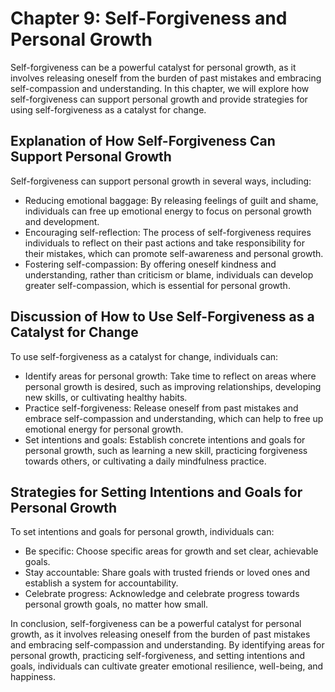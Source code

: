 Chapter 9: Self-Forgiveness and Personal Growth
===============================================

Self-forgiveness can be a powerful catalyst for personal growth, as it involves releasing oneself from the burden of past mistakes and embracing self-compassion and understanding. In this chapter, we will explore how self-forgiveness can support personal growth and provide strategies for using self-forgiveness as a catalyst for change.

Explanation of How Self-Forgiveness Can Support Personal Growth
---------------------------------------------------------------

Self-forgiveness can support personal growth in several ways, including:

* Reducing emotional baggage: By releasing feelings of guilt and shame, individuals can free up emotional energy to focus on personal growth and development.
* Encouraging self-reflection: The process of self-forgiveness requires individuals to reflect on their past actions and take responsibility for their mistakes, which can promote self-awareness and personal growth.
* Fostering self-compassion: By offering oneself kindness and understanding, rather than criticism or blame, individuals can develop greater self-compassion, which is essential for personal growth.

Discussion of How to Use Self-Forgiveness as a Catalyst for Change
------------------------------------------------------------------

To use self-forgiveness as a catalyst for change, individuals can:

* Identify areas for personal growth: Take time to reflect on areas where personal growth is desired, such as improving relationships, developing new skills, or cultivating healthy habits.
* Practice self-forgiveness: Release oneself from past mistakes and embrace self-compassion and understanding, which can help to free up emotional energy for personal growth.
* Set intentions and goals: Establish concrete intentions and goals for personal growth, such as learning a new skill, practicing forgiveness towards others, or cultivating a daily mindfulness practice.

Strategies for Setting Intentions and Goals for Personal Growth
---------------------------------------------------------------

To set intentions and goals for personal growth, individuals can:

* Be specific: Choose specific areas for growth and set clear, achievable goals.
* Stay accountable: Share goals with trusted friends or loved ones and establish a system for accountability.
* Celebrate progress: Acknowledge and celebrate progress towards personal growth goals, no matter how small.

In conclusion, self-forgiveness can be a powerful catalyst for personal growth, as it involves releasing oneself from the burden of past mistakes and embracing self-compassion and understanding. By identifying areas for personal growth, practicing self-forgiveness, and setting intentions and goals, individuals can cultivate greater emotional resilience, well-being, and happiness.
